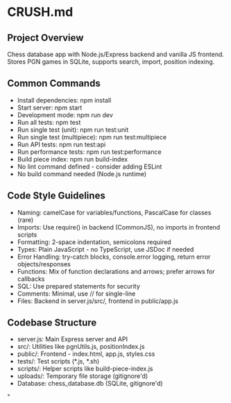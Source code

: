 # CRUSH.md

## Project Overview
Chess database app with Node.js/Express backend and vanilla JS frontend. Stores PGN games in SQLite, supports search, import, position indexing.

## Common Commands
- Install dependencies: npm install
- Start server: npm start
- Development mode: npm run dev
- Run all tests: npm test
- Run single test (unit): npm run test:unit
- Run single test (multipiece): npm run test:multipiece
- Run API tests: npm run test:api
- Run performance tests: npm run test:performance
- Build piece index: npm run build-index
- No lint command defined - consider adding ESLint
- No build command needed (Node.js runtime)

## Code Style Guidelines
- Naming: camelCase for variables/functions, PascalCase for classes (rare)
- Imports: Use require() in backend (CommonJS), no imports in frontend scripts
- Formatting: 2-space indentation, semicolons required
- Types: Plain JavaScript - no TypeScript, use JSDoc if needed
- Error Handling: try-catch blocks, console.error logging, return error objects/responses
- Functions: Mix of function declarations and arrows; prefer arrows for callbacks
- SQL: Use prepared statements for security
- Comments: Minimal, use // for single-line
- Files: Backend in server.js/src/, frontend in public/app.js

## Codebase Structure
- server.js: Main Express server and API
- src/: Utilities like pgnUtils.js, positionIndex.js
- public/: Frontend - index.html, app.js, styles.css
- tests/: Test scripts (*.js, *.sh)
- scripts/: Helper scripts like build-piece-index.js
- uploads/: Temporary file storage (gitignore'd)
- Database: chess_database.db (SQLite, gitignore'd)

"
